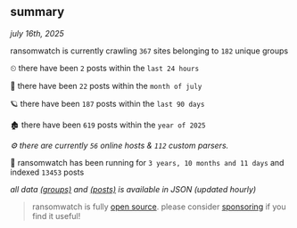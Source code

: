 
## summary
_july 16th, 2025_

ransomwatch is currently crawling `367` sites belonging to `182` unique groups

⏲ there have been `2` posts within the `last 24 hours`

🦈 there have been `22` posts within the `month of july`

🪐 there have been `187` posts within the `last 90 days`

🏚 there have been `619` posts within the `year of 2025`

_⚙️ there are currently `56` online hosts & `112` custom parsers._

🦕 ransomwatch has been running for `3 years, 10 months and 11 days` and indexed `13453` posts

_all data  [(groups)](http://https://dataleak.hopeless99.top//groups) and [(posts)](http://https://dataleak.hopeless99.top//posts) is available in JSON (updated hourly)_

> ransomwatch is fully [open source](https://github.com/joshhighet/ransomwatch#ransomwatch--). please consider [sponsoring](https://github.com/sponsors/joshhighet) if you find it useful!
